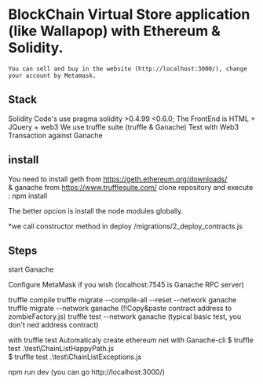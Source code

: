  # BlockChain Virtual Store application (like Wallapop) with Ethereum & Solidity.  
    You can sell and buy in the website (http://localhost:3000/), change your account by Metamask. 

## Stack
Solidity Code's use pragma solidity >0.4.99 <0.6.0;
The FrontEnd is HTML + JQuery + web3
We use truffle suite (truffle & Ganache)
Test with Web3 Transaction against Ganache

## install
You need to install geth from https://geth.ethereum.org/downloads/  
    & ganache from https://www.trufflesuite.com/
clone repository and execute : npm install

The better opcion is install the node modules globally. 

*we call constructor method in deploy /migrations/2_deploy_contracts.js

## Steps
start Ganache

Configure MetaMask if you wish (localhost:7545 is Ganache RPC server)

truffle compile
truffle migrate --compile-all --reset --network ganache
truffle migrate --network ganache  (!!Copy&paste contract address to zombieFactory.js)
truffle test --network ganache   (typical basic test, you don't ned address contract)

with truffle test Automaticaly create ethereum net with Ganache-cli
$ truffle test .\test\ChainListHappyPath.js   
$ truffle test .\test\ChainListExceptions.js     

npm run dev   (you can go http://localhost:3000/)
